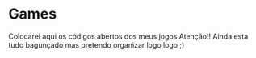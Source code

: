 # Games
Colocarei aqui os códigos abertos dos meus jogos
Atenção!! Ainda esta tudo bagunçado mas pretendo organizar logo logo ;)
